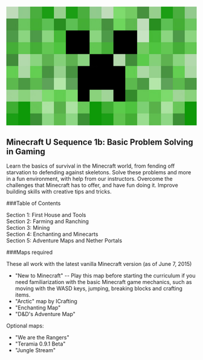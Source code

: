 ![](images/Minecraft-Creeper-Wallpapers.jpg)

## Minecraft U Sequence 1b: Basic Problem Solving in Gaming

Learn the basics of survival in the Minecraft world, from fending off starvation to defending against skeletons. Solve these problems and more in a fun environment, with help from our instructors. Overcome the challenges that Minecraft has to offer, and have fun doing it. Improve building skills with creative tips and tricks.

###Table of Contents

Section 1: First House and Tools  
Section 2: Farming and Ranching  
Section 3: Mining  
Section 4: Enchanting and Minecarts  
Section 5: Adventure Maps and Nether Portals  

###Maps required

These all work with the latest vanilla Minecraft version (as of June 7, 2015)

* "New to Minecraft" -- Play this map before starting the curriculum if you need familiarization with the basic Minecraft game mechanics, such as moving with the WASD keys, jumping, breaking blocks and crafting items.
* "Arctic" map by ICrafting
* "Enchanting Map"
* "D&D's Adventure Map"

Optional maps:

* "We are the Rangers"
* "Teramia 0.9.1 Beta"
* "Jungle Stream"
